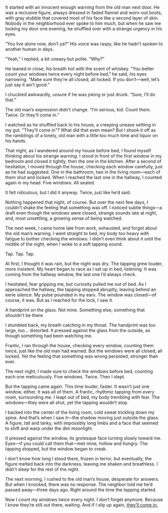 It started with an innocent enough warning from the old man next door. He was a reclusive figure, always dressed in faded flannel and worn-out boots, with gray stubble that covered most of his face like a second layer of skin. Nobody in the neighborhood ever spoke to him much, but when he saw me locking my door one evening, he shuffled over with a strange urgency in his eyes.

“You live alone now, don’t ya?” His voice was raspy, like he hadn’t spoken to another human in days.

“Yeah,” I replied, a bit uneasy but polite. “Why?”

He leaned in close, his breath hot with the scent of whiskey. “You better count your windows twice every night before bed,” he said, his eyes narrowing. “Make sure they’re all closed, all locked. If you don’t—well, let’s just say it ain’t good.”

I chuckled awkwardly, unsure if he was joking or just drunk. “Sure, I’ll do that.”

The old man’s expression didn’t change. “I’m serious, kid. Count them. Twice. Or they’ll come in.”

I watched as he shuffled back to his house, a creeping unease settling in my gut. "They’ll come in"? What did that even mean? But I shook it off as the ramblings of a lonely, old man with a little too much time and liquor on his hands.

That night, as I wandered around my house before bed, I found myself thinking about his strange warning. I stood in front of the first window in my bedroom and closed it tightly, then the one in the kitchen. After a second of hesitation, I moved through the house, checking each window carefully, just as he had suggested. One in the bathroom, two in the living room—each of them shut and locked. When I reached the last one in the hallway, I counted again in my head. Five windows. All sealed.

It felt ridiculous, but I did it anyway. Twice, just like he’d said.

Nothing happened that night, of course. But over the next few days, I couldn’t shake the feeling that something was off. I noticed subtle things—a draft even though the windows were closed, strange sounds late at night, and, most unsettling, a growing sense of being watched.

The next week, I came home late from work, exhausted, and forgot about the old man’s warning. I went straight to bed, my body too heavy with fatigue to bother checking the windows. I didn’t even think about it until the middle of the night, when I woke to a soft tapping sound.

Tap. Tap. Tap.

At first, I thought it was rain, but the night was dry. The tapping grew louder, more insistent. My heart began to race as I sat up in bed, listening. It was coming from the hallway window, the last one I’d always check.

I hesitated, fear gripping me, but curiosity pulled me out of bed. As I approached the hallway, the tapping stopped abruptly, leaving behind an eerie silence. My pulse pounded in my ears. The window was closed—of course, it was. But as I reached for the lock, I saw it.

A handprint on the glass. Not mine. Something else, something that shouldn’t be there.

I stumbled back, my breath catching in my throat. The handprint was too large, too… distorted. It pressed against the glass from the outside, as though something had been watching me.

Frantic, I ran through the house, checking every window, counting them twice, just like the old man had warned. But the windows were all closed, all locked. Yet the feeling that something was wrong persisted, stronger than ever.

The next night, I made sure to check the windows before bed, counting each one meticulously. Five windows. Twice. Then I slept.

But the tapping came again. This time louder, faster. It wasn’t just one window, either. It was all of them. A frantic, rhythmic tapping from every room, surrounding me. I leapt out of bed, my body trembling with fear. The windows—they were all shut, yet the tapping wouldn’t stop.

I backed into the center of the living room, cold sweat trickling down my spine. And that’s when I saw it—the shadow moving just outside the glass. A figure, tall and lanky, with impossibly long limbs and a face that seemed to shift and warp under the dim moonlight.

It pressed against the window, its grotesque face turning slowly toward me. Eyes—if you could call them that—met mine, hollow and hungry. The tapping stopped, but the window began to creak.

I don’t know how long I stood there, frozen in terror, but eventually, the figure melted back into the darkness, leaving me shaken and breathless. I didn’t sleep for the rest of the night.

The next morning, I rushed to the old man’s house, desperate for answers. But when I knocked, there was no response. The neighbor told me he’d passed away—three days ago. Right around the time the tapping started.

Now I count my windows twice every night. I don’t forget anymore. Because I know they’re still out there, waiting. And if I slip up again, [they’ll come in.](https://www.reddit.com/r/nosleep/comments/1g2wq6f/count_your_windows_twice_every_night_i_didnt_part/)